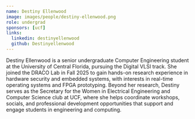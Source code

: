 ```yaml
---
name: Destiny Ellenwood
image: images/people/destiny-ellenwood.png
role: undergrad
sponsors: [ucf]
links:
  linkedin: destinyellenwood
  github: Destinyellenwood
---
```


Destiny Ellenwood is a senior undergraduate Computer Engineering student at the University of Central Florida, pursuing the Digital VLSI track. She joined the DRACO Lab in Fall 2025 to gain hands-on research experience in hardware security and embedded systems, with interests in real-time operating systems and FPGA prototyping. Beyond her research, Destiny serves as the Secretary for the Women in Electrical Engineering and Computer Science club at UCF, where she helps coordinate workshops, socials, and professional development opportunities that support and engage students in engineering and computing.
